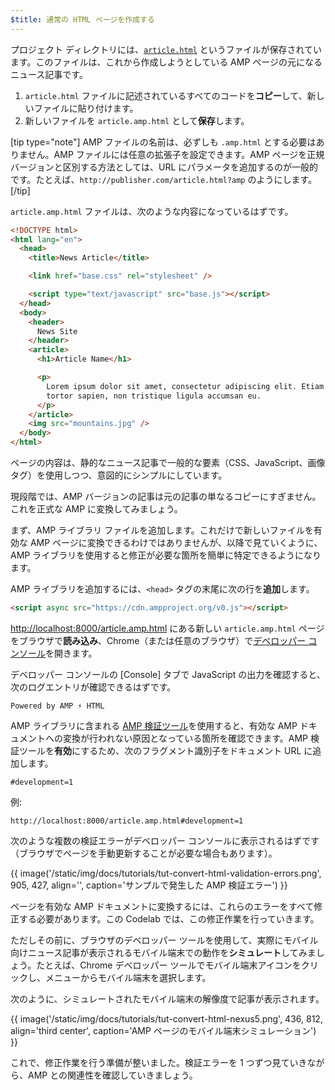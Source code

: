 ```yaml
---
$title: 通常の HTML ページを作成する
---
```


プロジェクト ディレクトリには、[`article.html`](https://github.com/googlecodelabs/accelerated-mobile-pages-foundations/blob/master/article.html) というファイルが保存されています。このファイルは、これから作成しようとしている AMP ページの元になるニュース記事です。

1.  `article.html` ファイルに記述されているすべてのコードを**コピー**して、新しいファイルに貼り付けます。
2.  新しいファイルを `article.amp.html` として**保存**します。

[tip type="note"]
AMP ファイルの名前は、必ずしも `.amp.html` とする必要はありません。AMP ファイルには任意の拡張子を設定できます。AMP ページを正規バージョンと区別する方法としては、URL にパラメータを追加するのが一般的です。たとえば、`http://publisher.com/article.html?amp` のようにします。
[/tip]

`article.amp.html` ファイルは、次のような内容になっているはずです。

```html
<!DOCTYPE html>
<html lang="en">
  <head>
    <title>News Article</title>

    <link href="base.css" rel="stylesheet" />

    <script type="text/javascript" src="base.js"></script>
  </head>
  <body>
    <header>
      News Site
    </header>
    <article>
      <h1>Article Name</h1>

      <p>
        Lorem ipsum dolor sit amet, consectetur adipiscing elit. Etiam egestas
        tortor sapien, non tristique ligula accumsan eu.
      </p>
    </article>
    <img src="mountains.jpg" />
  </body>
</html>
```

ページの内容は、静的なニュース記事で一般的な要素（CSS、JavaScript、画像タグ）を使用しつつ、意図的にシンプルにしています。

現段階では、AMP バージョンの記事は元の記事の単なるコピーにすぎません。これを正式な AMP に変換してみましょう。

まず、AMP ライブラリ ファイルを追加します。これだけで新しいファイルを有効な AMP ページに変換できるわけではありませんが、以降で見ていくように、AMP ライブラリを使用すると修正が必要な箇所を簡単に特定できるようになります。

AMP ライブラリを追加するには、`<head>` タグの末尾に次の行を**追加**します。

```html
<script async src="https://cdn.ampproject.org/v0.js"></script>
```

[http://localhost:8000/article.amp.html](http://localhost:8000/article.amp.html) にある新しい `article.amp.html` ページをブラウザで**読み込み**、Chrome（または任意のブラウザ）で[デベロッパー コンソール](https://developer.chrome.com/devtools/docs/console)を開きます。

デベロッパー コンソールの [Console] タブで JavaScript の出力を確認すると、次のログエントリが確認できるはずです。

```text
Powered by AMP ⚡ HTML
```

AMP ライブラリに含まれる [AMP 検証ツール](../../../../documentation/guides-and-tutorials/learn/validation-workflow/validate_amp.md)を使用すると、有効な AMP ドキュメントへの変換が行われない原因となっている箇所を確認できます。AMP 検証ツールを**有効**にするため、次のフラグメント識別子をドキュメント URL に追加します。

```text
#development=1
```

例:

```text
http://localhost:8000/article.amp.html#development=1
```

次のような複数の検証エラーがデベロッパー コンソールに表示されるはずです（ブラウザでページを手動更新することが必要な場合もあります）。

{{ image('/static/img/docs/tutorials/tut-convert-html-validation-errors.png', 905, 427, align='', caption='サンプルで発生した AMP 検証エラー') }}

ページを有効な AMP ドキュメントに変換するには、これらのエラーをすべて修正する必要があります。この Codelab では、この修正作業を行っていきます。

ただしその前に、ブラウザのデベロッパー ツールを使用して、実際にモバイル向けニュース記事が表示されるモバイル端末での動作を**シミュレート**してみましょう。たとえば、Chrome デベロッパー ツールでモバイル端末アイコンをクリックし、メニューからモバイル端末を選択します。

次のように、シミュレートされたモバイル端末の解像度で記事が表示されます。

{{ image('/static/img/docs/tutorials/tut-convert-html-nexus5.png', 436, 812, align='third center', caption='AMP ページのモバイル端末シミュレーション') }}

これで、修正作業を行う準備が整いました。検証エラーを 1 つずつ見ていきながら、AMP との関連性を確認していきましょう。
